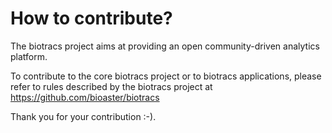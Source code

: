 # How to contribute?

The biotracs project aims at providing an open community-driven analytics platform.

To contribute to the core biotracs project or to biotracs applications, please refer to rules described by the biotracs project at https://github.com/bioaster/biotracs

Thank you for your contribution :-).